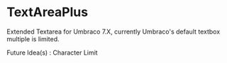 # TextAreaPlus
Extended Textarea for Umbraco 7.X, currently Umbraco's default textbox multiple is limited.


Future Idea(s) : Character Limit
